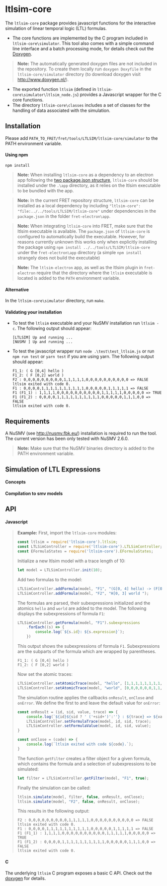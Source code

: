 # ltlsim-core

The `ltlsim-core` package provides javascript functions for the interactive simulation of linear temporal logic (LTL) formulas.

  * The core functions are implemented by the C program included in `ltlsim-core\simulator`. This tool also comes with a simple command line interface and a batch processing mode, for details check out the [Doxygen](simulator/doc/html/index.html).

  > __Note:__ The automatically generated doxygen files are not included in the repository. To create them locally run `doxygen Doxyfile` in the `ltlsim-core/simulator` directory (to download doxygen visit http://www.doxygen.nl/).

  * The exported function `ltlsim` (defined in `ltlsim-core\simulator\ltlsim_node.js`) provides a Javascript wrapper for the C core functions.
  * The directory `ltlsim-core\classes` includes a set of classes for the handling of data associated with the simulation.



## Installation

Please add `PATH_TO_FRET/fret/tools/LTLSIM/ltlsim-core/simulator` to the PATH environment variable.

#### Using npm

```npm install```

> __Note:__ When installing `ltlsim-core` as a dependency to an electron app following the [two package.json structure](https://github.com/electron-react-boilerplate/electron-react-boilerplate/wiki/Module-Structure----Two-package.json-Structure), `ltlsim-core` should be installed under the `.\app` directory, as it relies on the ltlsim executable to be bundled with the app.

> __Note:__ In the current FRET repository structure, `ltlsim-core` can be installed as a local dependency by including `"ltlsim-core": "file:../../tools/LTLSIM/ltlsim-core"` under dependencies in the `package.json` in the folder `fret-electron\app`.

> __Note:__ When integrating `ltlsim-core` into FRET, make sure that the ltlsim executable is available. The `package.json` of `ltlsim-core` is configured to automatically build the executable. However, for reasons currently unknown this works only when explicitly installing the package using `npm install ../../tools/LTLSIM/ltlsim-core` under the `fret-electron\app` directory (a simple `npm install` strangely does not build the executable)

> __Note:__ The `ltlsim-electron` app, as well as the ltlsim plugin in `fret-electron` require that the directory where the `ltlsim` executable is located is added to the `PATH` environment variable.

#### Alternative

In the `ltlsim-core\simulator` directory, run `make`.

#### Validating your installation

  * To test the `ltlsim` executable and your NuSMV installation run `ltlsim -c`. The following output should appear:

    ```
    [LTLSIM] Up and running ...
    [NUSMV ] Up and running ...
    ```
  * To test the javascript wrapper run `node .\test\test_ltlsim.js` or run `npm run test` or `yarn test` if you are using yarn. The following output should appear:

    ```
    F1_1: ( G [0,4] hello )
    F1_2: ( F [0,2] world )
    F2 : 0,0,0,0,0,0,0,0,0,1,1,1,1,1,0,0,0,0,0,0,0,0,0,0 => FALSE
    ltlsim exited with code 0.
    F1 : 0,0,0,0,1,1,1,1,1,1,1,1,1,1,0,0,0,0,0,1,1,1,1,1 => FALSE
    F1 (F1_1) : 1,1,1,1,0,0,0,0,0,0,0,0,0,0,1,1,1,1,1,0,0,0,0,0 => TRUE
    F1 (F1_2) : 0,0,0,0,1,1,1,1,1,1,1,1,1,1,0,0,0,0,0,1,1,1,0,0 => FALSE
    ltlsim exited with code 0.
    ```

## Requirements

A NuSMV (see http://nusmv.fbk.eu/) installation is required to run the tool. The current version has been only tested with NuSMV 2.6.0.

> __Note:__ Make sure that the NuSMV binaries directory is added to the PATH environment variable.

## Simulation of LTL Expressions

#### Concepts

#### Compilation to smv models

## API

#### Javascript

> __Example:__ First, import the `ltlsim-core` modules:
> ```javascript
> const ltlsim = require('ltlsim-core').ltlsim;
> const LTLSimController = require('ltlsim-core').LTLSimController;
> const EFormulaStates = require('ltlsim-core').EFormulaStates;
> ```
> Initialize a new ltlsim model with a trace length of 10:
> ```javascript
> let model = LTLSimController.init(10);
> ```
>
> Add two formulas to the model:
> ```javascript
> LTLSimController.addFormula(model, "F1", "(G[0, 4] hello) -> (F[0, 2] world)");
> LTLSimController.addFormula(model, "F2", "H[0, 3] world ");
> ```
> The formulas are parsed, their subexpressions initialized and the atomics `hello` and `world` are added to the model. The following displays the subexpressions of formula `F1`:
> ```javascript
> LTLSimController.getFormula(model, "F1").subexpressions
>     .forEach((s) => {
>         console.log(`${s.id}: ${s.expression}`);
>     })
> ```
> This output shows the subexpressions of formula `F1`. Subexpressions are the subparts of the formula which are wrapped by parentheses.
> ```
> F1_1: ( G [0,4] hello )
> F1_2: ( F [0,2] world )
> ```
> Now set the atomic traces:
> ```javascript
> LTLSimController.setAtomicTrace(model, "hello", [1,1,1,1,1,1,1,1,0,0,0,0,0,0,1,1,1,1,1,1,1,1,1,0]);
> LTLSimController.setAtomicTrace(model, "world", [0,0,0,0,0,0,1,1,1,1,1,1,1,1,0,0,0,0,0,0,0,1,0,0]);
> ```
> The simulation routine applies the callbacks `onResult`, `onClose` and `onError`. We define the first to and leave the default value for `onError`:
> ```javascript
> const onResult = (id, sid, value, trace) => {
>     console.log(`${id}${sid ? ' ('+sid+')':''} : ${trace} => ${value ? "TRUE" : "FALSE"}`);
>     LTLSimController.setFormulaTrace(model, id, sid, trace);
>     LTLSimController.setFormulaValue(model, id, sid, value);
> }
>
> const onClose = (code) => {
>     console.log(`ltlsim exited with code ${code}.`);
> }
> ```
> The function `getFilter` creates a filter object for a given formula, which contains the formula and a selection of subexpressions to be simulated:
> ```javascript
> let filter = LTLSimController.getFilter(model, "F1", true);
> ```
> Finally the simulation can be called:
> ```javascript
> ltlsim.simulate(model, filter, false, onResult, onClose);
> ltlsim.simulate(model, "F2", false, onResult, onClose);
> ```
> This results in the following output:
> ```
> F2 : 0,0,0,0,0,0,0,0,0,1,1,1,1,1,0,0,0,0,0,0,0,0,0,0 => FALSE
> ltlsim exited with code 0.
> F1 : 0,0,0,0,1,1,1,1,1,1,1,1,1,1,0,0,0,0,0,1,1,1,1,1 => FALSE
> F1 (F1_1) : 1,1,1,1,0,0,0,0,0,0,0,0,0,0,1,1,1,1,1,0,0,0,0,0 => TRUE
> F1 (F1_2) : 0,0,0,0,1,1,1,1,1,1,1,1,1,1,0,0,0,0,0,1,1,1,0,0 => FALSE
> ltlsim exited with code 0.
> ```


#### C

The underlying `ltlsim` C program exposes a basic C API. Check out the [doxygen](simulator/doc/html/index.html) for details.
